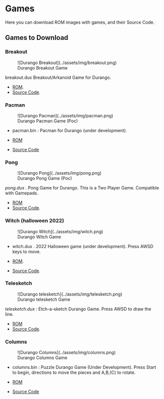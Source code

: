 # Games

Here you can download ROM images with games, and their Source Code.

## Games to Download

### Breakout

<figure markdown>
![Durango Breakout](../assets/img/breakout.png)
<figcaption>Durango Breakout Game</figcaption>
</figure>

breakout.dux Breakout/Arkanoid Game for Durango.

* [ROM](../assets/bin/breakout.dux).
* [Source Code](https://github.com/durangoretro/arkanoid).

### Pacman

<figure markdown>
![Durango Pacman](../assets/img/pacman.png)
<figcaption>Durango Pacman Game (Poc)</figcaption>
</figure>

* pacman.bin : Pacman for Durango (under development).

* [ROM](../assets/bin/pacman.bin)
* [Source Code]()

### Pong

<figure markdown>
![Durango Pong](../assets/img/pong.png)
<figcaption>Durango Pong Game (Poc)</figcaption>
</figure>

_pong.dux_ . Pong Game for Durango. This is a Two Player Game. Compatible with Gamepads.

* [ROM](../assets/bin/pong.dux)
* [Source Code](https://github.com/durangoretro/durango_demos/blob/main/pong.s).

### Witch (halloween 2022)

<figure markdown>
![Durango Witch](../assets/img/witch.png)
<figcaption>Durango Witch Game</figcaption>
</figure>

* witch.dux . 2022 Halloween game (under development). Press AWSD keys to move.

* [ROM](../assets/bin/witch.dux).
* [Source Code](https://github.com/durangoretro/witch).

### Telesketch

<figure markdown>
![Durango telesketch](../assets/img/telesketch.png)
<figcaption>Durango telesketch Game</figcaption>
</figure>

_telesketch.dux_ : Etch-a-sketch  Durango Game. Press AWSD to draw the line.

* [ROM](../assets/bin/telesketch.dux)
* [Source Code](https://github.com/durangoretro/telesketch).

### Columns

<figure markdown>
![Durango Columns](../assets/img/columns.png)
<figcaption>Durango Columns Game</figcaption>
</figure>

* columns.bin : Puzzle Durango Game (Under Development). Press Start to begin, directions to move the pieces and A,B,(C) to rotate.

* [ROM](../assets/bin/columns.dux)
* [Source Code]()
